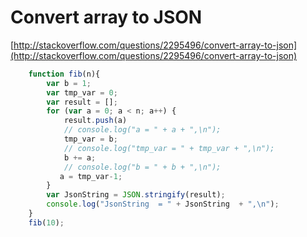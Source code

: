 # Convert array to JSON



[http://stackoverflow.com/questions/2295496/convert-array-to-json](http://stackoverflow.com/questions/2295496/convert-array-to-json)



```javascript
    function fib(n){
	    var b = 1;
    	var tmp_var = 0;
	    var result = [];
        for (var a = 0; a < n; a++) {
        	result.push(a)
        	// console.log("a = " + a + ",\n");
        	tmp_var = b;
        	// console.log("tmp_var = " + tmp_var + ",\n");
        	b += a;
        	// console.log("b = " + b + ",\n");
           a = tmp_var-1;
        }
        var JsonString = JSON.stringify(result);
        console.log("JsonString  = " + JsonString  + ",\n");
    }
    fib(10);
```